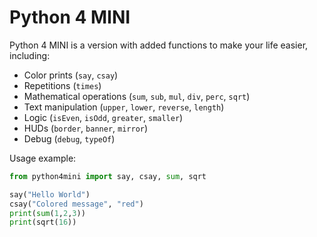 # Python 4 MINI

Python 4 MINI is a version with added functions to make your life easier, including:

- Color prints (`say`, `csay`)
- Repetitions (`times`)
- Mathematical operations (`sum`, `sub`, `mul`, `div`, `perc`, `sqrt`)
- Text manipulation (`upper`, `lower`, `reverse`, `length`)
- Logic (`isEven`, `isOdd`, `greater`, `smaller`)
- HUDs (`border`, `banner`, `mirror`)
- Debug (`debug`, `typeOf`)

Usage example:

```python
from python4mini import say, csay, sum, sqrt

say("Hello World")
csay("Colored message", "red")
print(sum(1,2,3))
print(sqrt(16))